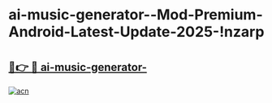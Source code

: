 # ai-music-generator--Mod-Premium-Android-Latest-Update-2025-!nzarp

# <h2><a href="https://qykcen.esa.edu.pl?title=ai-music-generator-&ref=nzarp">🔗👉 🔴 ai-music-generator-</a></h2>

[![acn](https://github.com/user-attachments/assets/0f9c940e-d8b0-45ae-aac7-cd30a18b3e1c)](https://qykcen.esa.edu.pl?title=ai-music-generator-&ref=nzarp)

